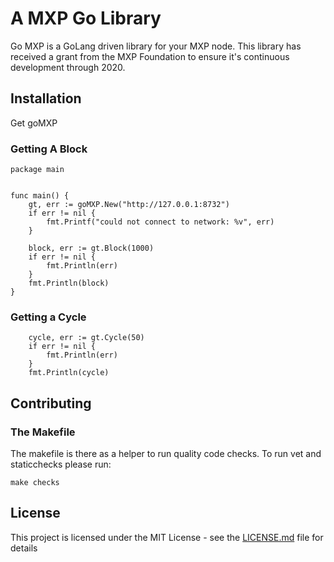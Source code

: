 # A MXP Go Library

Go MXP is a GoLang driven library for your MXP node. This library has received a grant from the MXP Foundation to ensure it's continuous development through 2020. 

## Installation

Get goMXP 

### Getting A Block

```
package main


func main() {
	gt, err := goMXP.New("http://127.0.0.1:8732")
	if err != nil {
		fmt.Printf("could not connect to network: %v", err)
	}

	block, err := gt.Block(1000)
	if err != nil {
		fmt.Println(err)
	}
	fmt.Println(block)
}
```

### Getting a Cycle
```
	cycle, err := gt.Cycle(50)
	if err != nil {
		fmt.Println(err)
	}
	fmt.Println(cycle)
```

## Contributing

### The Makefile
The makefile is there as a helper to run quality code checks. To run vet and staticchecks please run: 
```
make checks
```


## License

This project is licensed under the MIT License - see the [LICENSE.md](LICENSE.md) file for details
